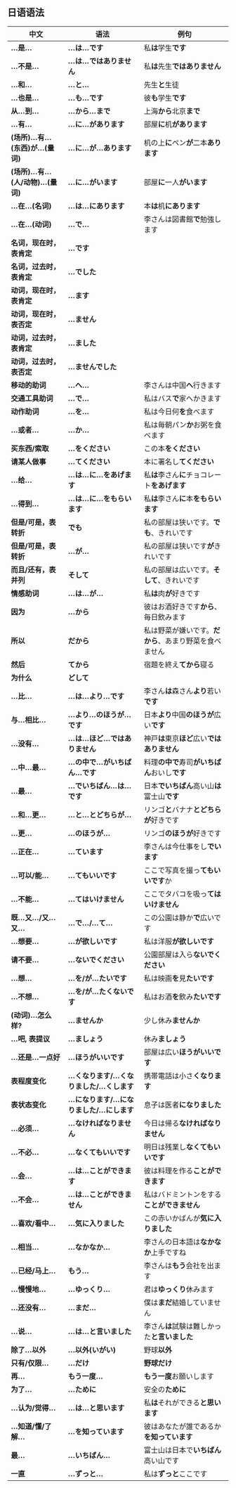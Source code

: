 ## 日语语法

| 中文                           | 语法                                    | 例句                                                   |
| ------------------------------ | --------------------------------------- | ------------------------------------------------------ |
| **…是…**                       | **…は…です**                            | 私**は**学生**です**                                   |
| **…不是…**                     | **…は…ではありません**                  | 私**は**先生**ではありません**                         |
| **…和…**                       | **…と…**                                | 先生**と**生徒                                         |
| **…也是…**                     | **…も…です**                            | 彼**も**学生**です**                                   |
| **从…到…**                     | **…から…まで**                          | 上海**から**北京**まで**                               |
| **…有…**                       | **…に…があります**                      | 部屋**に**机**があります**                             |
| **(场所)…有…(东西)が…(量词)**  | **…に…が…あります**                     | 机の上**に**ペン**が**二本**あります**                 |
| **(场所)…有…(人/动物)…(量词)** | **…に…がいます**                        | 部屋**に**一人**がいます**                             |
| **…在…(名词)**                 | **…は…にあります**                      | 本**は**机**にあります**                               |
| **…在…(动词)**                 | **…で…**                                | 李さんは図書館**で**勉強します                         |
| **名词，现在时，表肯定**       | **…です**                               |                                                        |
| **名词，过去时，表肯定**       | **…でした**                             |                                                        |
| **动词，现在时，表肯定**       | **…ます**                               |                                                        |
| **动词，现在时，表否定**       | **…ません**                             |                                                        |
| **动词，过去时，表肯定**       | **…ました**                             |                                                        |
| **动词，过去时，表否定**       | **…ませんでした**                       |                                                        |
| **移动的助词**                 | **…へ…**                                | 李さんは中国**へ**行きます                             |
| **交通工具助词**               | **…で…**                                | 私はバス**で**家へかきます                             |
| **动作助词**                   | **…を…**                                | 私は今日何**を**食べます                               |
| **…或者…**                     | **…か…**                                | 私は毎朝パン**か**お粥を食べます                       |
| **买东西/索取**                | **…をください**                         | この本**をください**                                   |
| **请某人做事**                 | **…てください**                         | 本に署名し**てください**                               |
| **…给…**                       | **…は…に…をあげます**                   | 私**は**李さん**に**チョコレート**をあげます**         |
| **…得到…**                     | **…は…に…をもらいます**                 | 私**は**李さん**に**本**をもらいます**                 |
| **但是/可是，表转折**          | **でも**                                | 私の部屋は狭いです。**でも**、きれいです               |
| **但是/可是，表转折**          | **…が…**                                | 私の部屋は狭いです**が**きれいです                     |
| **而且/还有，表并列**          | **そして**                              | 私の部屋は広いです。**そして**、きれいです             |
| **情感助词**                   | **…は…が…**                             | 私**は**肉**が**好きです                               |
| **因为**                       | **…から**                               | 彼はお酒好きです**から**、毎日飲みます                 |
| **所以**                       | **だから**                              | 私は野菜が嫌いです。**だから**、あまり野菜を食べません |
| **然后**                       | **てから**                              | 宿題を終え**てから**寝る                               |
| **为什么**                     | **どして**                              |                                                        |
| **…比…**                       | **…は…より…です**                       | 李さん**は**森さん**より**若い**です**                 |
| **与…相比…**                   | **…より…のほうが…です**                 | 日本**より**中国**のほうが**広い**です**               |
| **…没有…**                     | **…は…ほど…ではありません**             | 神戸**は**東京**ほど**広い**ではありません**           |
| **…中…最…**                    | **…の中で…がいちばん…です**             | 料理**の中で**寿司**がいちばん**おいし**です**         |
| **…最…**                       | **…でいちばん…は…です**                 | 日本**でいちばん**高い山**は**富士山**です**           |
| **…和…更…**                    | **…と…とどちらが…**                     | リンゴ**と**バナナ**とどちらが**好きです               |
| **…更…**                       | **…のほうが…**                          | リンゴ**のほうが**好きです                             |
| **…正在…**                     | **…ています**                           | 李さんは今仕事をし**でいます**                         |
| **…可以/能…**                  | **…てもいいです**                       | ここで写真を撮っ**てもいいです**か                     |
| **…不能…**                     | **…てはいけません**                     | ここでタバコを吸っ**てはいけません**                   |
| **既…又…/又…又…**              | **…で…/…て…**                           | この公園は静か**で**広いです                           |
| **…想要…**                     | **…が欲しいです**                       | 私は洋服**が欲しいです**                               |
| **请不要…**                    | **…ないでください**                     | 公園部屋は入ら**ないでください**                       |
| **…想…**                       | **…を/が…たいです**                     | 私は映画**を**見**たいです**                           |
| **…不想…**                     | **…を/が…たくないです**                 | 私はお酒**を**飲み**たいです**                         |
| **(动词)…怎么样?**             | **…ませんか**                           | 少し休み**ませんか**                                   |
| **…吧, 表提议**                | **…ましょう**                           | 休み**ましょう**                                       |
| **…还是…一点好**               | **…ほうがいいです**                     | 部屋は広い**ほうがいいです**                           |
| **表程度变化**                 | **…くなります/…くなりました/…くします** | 携帯電話は小さ**くなります**                           |
| **表状态变化**                 | **…になります/…になりました/…にします** | 息子は医者**になりました**                             |
| **…必须…**                     | **…なければなりません**                 | 今日は帰る**なければなりません**                       |
| **…不必…**                     | **…なくてもいいです**                   | 明日は残業し**なくてもいいです**                       |
| **…会…**                       | **…は…ことができます**                  | 彼は料理を作る**ことができます**                       |
| **…不会…**                     | **…は…ことができません**                | 私はバドミントンをする**ことができません**             |
| **…喜欢/看中…**                | **…気に入りました**                     | この赤いかばんが**気に入りました**                     |
| **…相当…**                     | **…なかなか…**                          | 李さんの日本語は**なかなか**上手ですね                 |
| **…已经/马上…**                | **もう…**                               | 李さんは**もう**会社を出ます                           |
| **…慢慢地…**                   | **…ゆっくり…**                          | 君は**ゆっくり**休みます                               |
| **…还没有…**                   | **…まだ…**                              | 僕は**まだ**結婚していません                           |
| **…说…**                       | **…は…と言いました**                    | 李さん**は**試験は難しかった**と言いました**           |
| **除了…以外**                  | **…以外(いがい)**                       | 野球**以外**                                           |
| **只有/仅限…**                 | **…だけ**                               | **野球だけ**                                           |
| **再…**                        | **もう一度…**                           | **もう一度**お願いします                               |
| **为了…**                      | **…ために**                             | 安全の**ために**                                       |
| **…认为/觉得…**                | **…は…と思います**                      | 私**は**それができる**と思います**                     |
| **…知道/懂/了解…**             | **…を知っています**                     | 彼はあなたが誰であるか**を知っています**               |
| **最…**                        | **…いちばん…**                          | 富士山は日本で**いちばん**高い山です                   |
| **一直**                       | **…ずっと…**                            | 私は**ずっと**ここです                                 |

